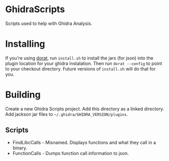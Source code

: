 # GhidraScripts

Scripts used to help with Ghidra Analysis.

# Installing

If you're using [dorat](https://github.com/cwgreene/dorat/), run
`install.sh` to install the jars (for json) into the plugin location
for your ghidra instalation. Then run `dorat --config` to point
to your checkout directory. Future versions of `install.sh` will
do that for you.

# Building

Create a new Ghidra Scripts project. Add this directory as a linked
directory. Add jackson jar files to `~/.ghidra/GHIDRA_VERSION/plugins`.

## Scripts
- FindLibcCalls - Misnamed. Displays functions and what they call in a binary.
- FunctionCalls - Dumps function call information to json.
